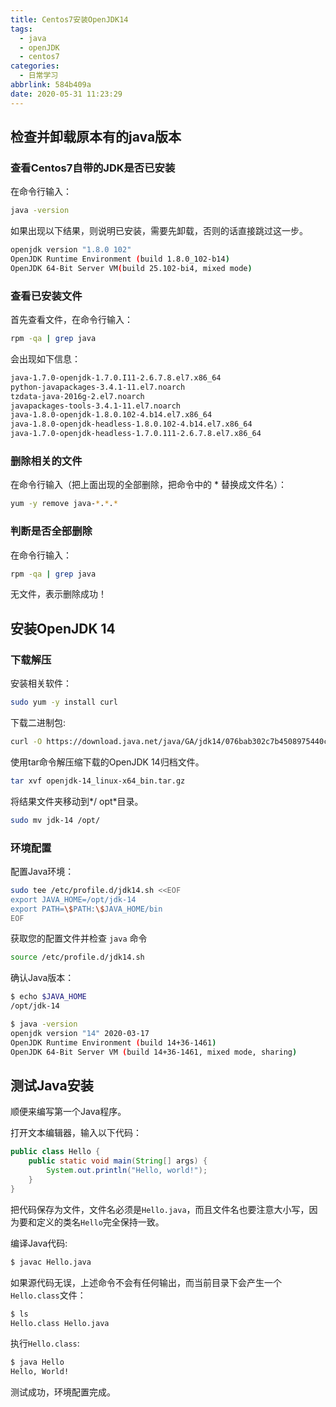```yaml
---
title: Centos7安装OpenJDK14
tags:
  - java
  - openJDK
  - centos7
categories:
  - 日常学习
abbrlink: 584b409a
date: 2020-05-31 11:23:29
---
```


## 检查并卸载原本有的java版本

### 查看Centos7自带的JDK是否已安装

在命令行输入：

```bash
java -version
```

如果出现以下结果，则说明已安装，需要先卸载，否则的话直接跳过这一步。

```bash
openjdk version "1.8.0 102"
OpenJDK Runtime Environment (build 1.8.0_102-b14)
OpenJDK 64-Bit Server VM(build 25.102-bi4, mixed mode)
```

<!-- more -->

### 查看已安装文件

首先查看文件，在命令行输入：

```bash
rpm -qa | grep java
```

会出现如下信息：

```bash
java-1.7.0-openjdk-1.7.0.I11-2.6.7.8.el7.x86_64
python-javapackages-3.4.1-11.el7.noarch
tzdata-java-2016g-2.el7.noarch
javapackages-tools-3.4.1-11.el7.noarch
java-1.8.0-openjdk-1.8.0.102-4.b14.el7.x86_64
java-1.8.0-openjdk-headless-1.8.0.102-4.b14.el7.x86_64
java-1.7.0-openjdk-headless-1.7.0.111-2.6.7.8.el7.x86_64
```

### 删除相关的文件

 在命令行输入（把上面出现的全部删除，把命令中的 * 替换成文件名）：

```bash
yum -y remove java-*.*.*
```

### 判断是否全部删除

在命令行输入：

```bash
rpm -qa | grep java
```

无文件，表示删除成功！

## 安装OpenJDK 14

### 下载解压

安装相关软件：

```bash
sudo yum -y install curl
```

下载二进制包:

```bash
curl -O https://download.java.net/java/GA/jdk14/076bab302c7b4508975440c56f6cc26a/36/GPL/openjdk-14_linux-x64_bin.tar.gz
```

使用tar命令解压缩下载的OpenJDK 14归档文件。

```bash
tar xvf openjdk-14_linux-x64_bin.tar.gz
```

将结果文件夹移动到*/ opt*目录。

```bash
sudo mv jdk-14 /opt/
```

### 环境配置

配置Java环境：

```bash
sudo tee /etc/profile.d/jdk14.sh <<EOF
export JAVA_HOME=/opt/jdk-14
export PATH=\$PATH:\$JAVA_HOME/bin
EOF
```

获取您的配置文件并检查 `java` 命令

```bash
source /etc/profile.d/jdk14.sh
```

确认Java版本：

```bash
$ echo $JAVA_HOME
/opt/jdk-14

$ java -version
openjdk version "14" 2020-03-17
OpenJDK Runtime Environment (build 14+36-1461)
OpenJDK 64-Bit Server VM (build 14+36-1461, mixed mode, sharing)
```

## 测试Java安装

顺便来编写第一个Java程序。

打开文本编辑器，输入以下代码：

```java
public class Hello {
    public static void main(String[] args) {
        System.out.println("Hello, world!");
    }
}
```

把代码保存为文件，文件名必须是`Hello.java`，而且文件名也要注意大小写，因为要和定义的类名`Hello`完全保持一致。

编译Java代码:

```bash
$ javac Hello.java
```

如果源代码无误，上述命令不会有任何输出，而当前目录下会产生一个`Hello.class`文件：

```bash
$ ls
Hello.class	Hello.java
```

执行`Hello.class`:

```bash
$ java Hello
Hello, World!
```

测试成功，环境配置完成。
